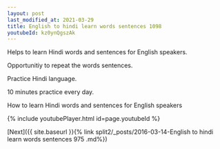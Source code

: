 ```yaml
---
layout: post
last_modified_at: 2021-03-29
title: English to hindi learn words sentences 1098 
youtubeId: kz0ynQgszAk
---
```

 
 
Helps to learn Hindi words and sentences for English speakers.

Opportunitiy to repeat the words sentences. 

Practice Hindi language. 
 
10 minutes practice every day. 
 
How to learn Hindi words and sentences for English speakers 
 
{% include youtubePlayer.html id=page.youtubeId %}
 
 
[Next]({{ site.baseurl }}{% link  split2/_posts/2016-03-14-English to hindi learn words sentences 975 .md%})
 
